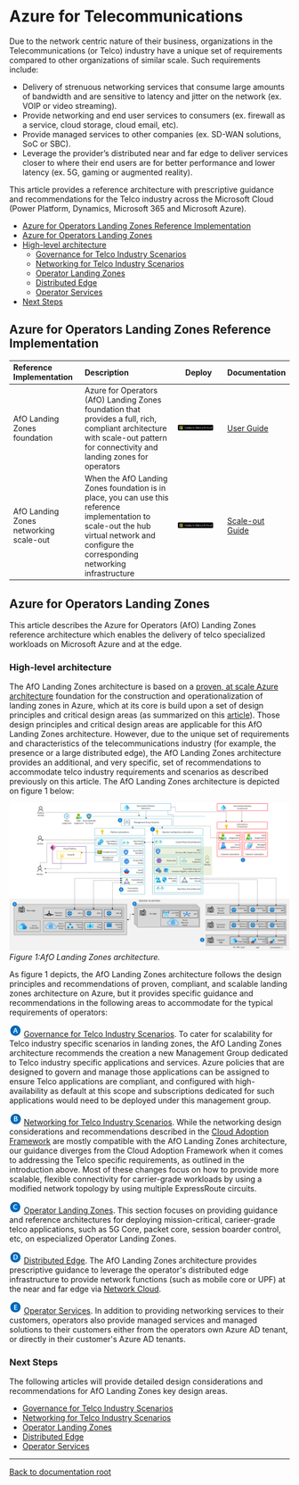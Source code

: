 # Azure for Telecommunications

Due to the network centric nature of their business, organizations in the Telecommunications (or Telco) industry have a unique set of requirements compared to other organizations of similar scale. Such requirements include:

* Delivery of strenuous networking services that consume large amounts of bandwidth and are sensitive to latency and jitter on the network (ex. VOIP or video streaming).
* Provide networking and end user services to consumers (ex. firewall as a service, cloud storage, cloud email, etc).
* Provide managed services to other companies (ex. SD-WAN solutions, SoC or SBC).
* Leverage the provider’s distributed near and far edge to deliver services closer to where their end users are for better performance and lower latency (ex. 5G, gaming or augmented reality).

This article provides a reference architecture with prescriptive guidance and recommendations for the Telco industry across the Microsoft Cloud (Power Platform, Dynamics, Microsoft 365 and Microsoft Azure).

* [Azure for Operators Landing Zones Reference Implementation](#azure-for-operators-landing-zones-reference-implementation)
* [Azure for Operators Landing Zones](#azure-for-operators-landing-zones)
* [High-level architecture](#high-level-architecture)
  * [Governance for Telco Industry Scenarios](#letter-a)
  * [Networking for Telco Industry Scenarios](#letter-b)
  * [Operator Landing Zones](#letter-c)
  * [Distributed Edge](#letter-d)
  * [Operator Services](#letter-e)
* [Next Steps](#next-steps)

## Azure for Operators Landing Zones Reference Implementation

| Reference Implementation | Description | Deploy | Documentation
|:----------------------|:------------|--------|--------------|
| AfO Landing Zones foundation | Azure for Operators (AfO) Landing Zones foundation that provides a full, rich, compliant architecture with scale-out pattern for connectivity and landing zones for operators |[![Deploy To Microsoft Cloud](../docs/deploytomicrosoftcloud.svg)](https://aka.ms/afoRI) | [User Guide](./referenceImplementation/readme.md)
| AfO Landing Zones networking scale-out | When the AfO Landing Zones foundation is in place, you can use this reference implementation to scale-out the hub virtual network and configure the corresponding networking infrastructure |[![Deploy To Microsoft Cloud](../docs/deploytomicrosoftcloud.svg)](https://aka.ms/afoScaleOut) | [Scale-out Guide](./referenceImplementation/readme.md)

## Azure for Operators Landing Zones

This article describes the Azure for Operators (AfO) Landing Zones reference architecture which enables the delivery of telco specialized workloads on Microsoft Azure and at the edge.

### High-level architecture

The AfO Landing Zones architecture is based on a [proven, at scale Azure architecture](https://docs.microsoft.com/azure/cloud-adoption-framework/ready/enterprise-scale/architecture) foundation for the construction and operationalization of landing zones in Azure, which at its core is build upon a set of design principles and critical design areas (as summarized on this [article](../foundations/azure/README.md)). Those design principles and critical design areas are applicable for this AfO Landing Zones architecture. However, due to the unique set of requirements and characteristics of the telecommunications industry (for example, the presence or a large distributed edge), the AfO Landing Zones architecture provides an additional, and very specific, set of recommendations to accommodate telco industry requirements and scenarios as described previously on this article. The AfO Landing Zones architecture is depicted on figure 1 below:

![AfO Landing Zones architecture](./docs/telco-industry-reference-architecture.png)
_Figure 1:AfO Landing Zones architecture._

As figure 1 depicts, the AfO Landing Zones architecture follows the design principles and recommendations of proven, compliant, and scalable landing zones architecture on Azure, but it provides specific guidance and recommendations in the following areas to accommodate for the typical requirements of operators:

<a id="letter-a"></a>![The letter A](./docs/a.png) [Governance for Telco Industry Scenarios](./docs/telco-governance.md). To cater for scalability for Telco industry specific scenarios in landing zones, the AfO Landing Zones architecture recommends the creation a new Management Group dedicated to Telco industry specific applications and services. Azure policies that are designed to govern and manage those applications can be assigned to ensure Telco applications are compliant, and configured with high-availability as default at this scope and subscriptions dedicated for such applications would need to be deployed under this management group.

<a id="letter-b"></a>![The letter B](./docs/b.png) [Networking for Telco Industry Scenarios](./docs/telco-networking.md). While the networking design considerations and recommendations described in the [Cloud Adoption Framework](https://docs.microsoft.com/azure/cloud-adoption-framework/ready/enterprise-scale/architecture) are mostly compatible with the AfO Landing Zones architecture, our guidance diverges from the Cloud Adoption Framework when it comes to addressing the Telco specific requirements, as outlined in the introduction above. Most of these changes focus on how to provide more scalable, flexible connectivity for carrier-grade workloads by using a modified network topology by using multiple ExpressRoute circuits.

<a id="letter-c"></a>![The letter C](./docs/c.png) [Operator Landing Zones](./docs/operator-landing-zones.md). This section focuses on providing guidance and reference architectures for deploying mission-critical, carieer-grade telco applications, such as 5G Core, packet core, session boarder control, etc, on especialized Operator Landing Zones.

<a id="letter-d"></a>![The letter D](./docs/d.png) [Distributed Edge](./docs/telco-edge.md). The AfO Landing Zones architecture provides prescriptive guidance to leverage the operator's distributed edge infrastructure to provide network functions (such as mobile core or UPF) at the near and far edge via [Network Cloud](https://azure.microsoft.com/blog/improving-the-cloud-for-telcos-updates-of-microsoft-s-acquisition-of-att-s-network-cloud/).

<a id="letter-e"></a>![The letter E](./docs/e.png) [Operator Services](./solutions/mgmtOptions/readme.md). In addition to providing networking services to their customers, operators also provide managed services and managed solutions to their customers either from the operators own Azure AD tenant, or directly in their customer's Azure AD tenants.

### Next Steps
The following articles will provide detailed design considerations and recommendations for AfO Landing Zones key design areas.

* [Governance for Telco Industry Scenarios](./docs/telco-governance.md)
* [Networking for Telco Industry Scenarios](./docs/telco-networking.md)
* [Operator Landing Zones](./docs/operator-landing-zones.md)
* [Distributed Edge](./docs/telco-edge.md)
* [Operator Services](./solutions/mgmtOptions/readme.md)

---

[Back to documentation root](../README.md)